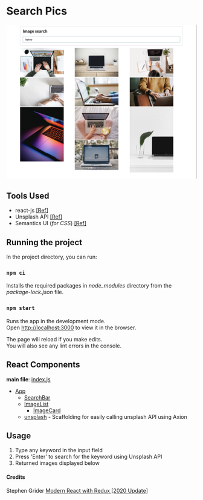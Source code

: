 # Search Pics

![screen](public/screen.jpg 'screen')

## Tools Used

- react-js [[Ref]](https://reactjs.org/docs/getting-started.html)
- Unsplash API [[Ref]](https://unsplash.com/documentation#getting-started)
- Semantics UI (_for CSS_) [[Ref]](https://semantic-ui.com/introduction/getting-started.html)

## Running the project

In the project directory, you can run:

### `npm ci`

Installs the required packages in *node_modules* directory from the *package-lock.json* file.

### `npm start`

Runs the app in the development mode.<br />
Open [http://localhost:3000](http://localhost:3000) to view it in the browser.

The page will reload if you make edits.<br />
You will also see any lint errors in the console.

## React Components

**main file**: [index.js](src/index.js)

- [App](src/components/App.js)
  - [SearchBar](src/components/SearchBar.js)
  - [ImageList](src/components/ImageList.js)
    - [ImageCard](src/components/ImageCard.js)
  - [unsplash](src/api/unsplash.js) - Scaffolding for easily calling unsplash API using Axion

## Usage

1. Type any keyword in the input field
2. Press 'Enter' to search for the keyword using Unsplash API
3. Returned images displayed below

#### Credits

Stephen Grider [Modern React with Redux [2020 Update]](https://www.udemy.com/course/react-redux/)
